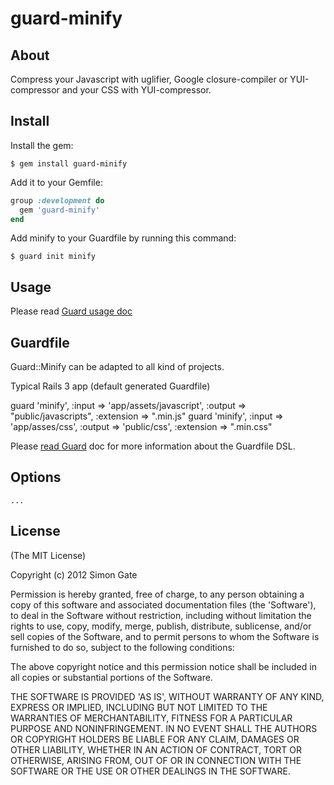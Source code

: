 # guard-minify

## About

Compress your Javascript with uglifier, Google closure-compiler or YUI-compressor and your CSS with YUI-compressor.

## Install

Install the gem:   

`$ gem install guard-minify`

Add it to your Gemfile:   

```ruby
group :development do
  gem 'guard-minify'
end
```

Add minify to your Guardfile by running this command:   

`$ guard init minify`

## Usage

Please read [ Guard usage doc ]( https://github.com/guard/guard#readme )

## Guardfile

Guard::Minify can be adapted to all kind of projects.

Typical Rails 3 app (default generated Guardfile)

guard 'minify', :input => 'app/assets/javascript', :output => "public/javascripts", :extension => ".min.js"
guard 'minify', :input => 'app/asses/css', :output => 'public/css', :extension => ".min.css"

Please [read Guard]( https://github.com/guard/guard#readme ) doc for more information about the Guardfile DSL.

## Options

```
...
```

## License
(The MIT License)

Copyright (c) 2012 Simon Gate

Permission is hereby granted, free of charge, to any person obtaining a copy of this software and associated documentation files (the 'Software'), to deal in the Software without restriction, including without limitation the rights to use, copy, modify, merge, publish, distribute, sublicense, and/or sell copies of the Software, and to permit persons to whom the Software is furnished to do so, subject to the following conditions:

The above copyright notice and this permission notice shall be included in all copies or substantial portions of the Software.

THE SOFTWARE IS PROVIDED 'AS IS', WITHOUT WARRANTY OF ANY KIND, EXPRESS OR IMPLIED, INCLUDING BUT NOT LIMITED TO THE WARRANTIES OF MERCHANTABILITY, FITNESS FOR A PARTICULAR PURPOSE AND NONINFRINGEMENT. IN NO EVENT SHALL THE AUTHORS OR COPYRIGHT HOLDERS BE LIABLE FOR ANY CLAIM, DAMAGES OR OTHER LIABILITY, WHETHER IN AN ACTION OF CONTRACT, TORT OR OTHERWISE, ARISING FROM, OUT OF OR IN CONNECTION WITH THE SOFTWARE OR THE USE OR OTHER DEALINGS IN THE SOFTWARE.

